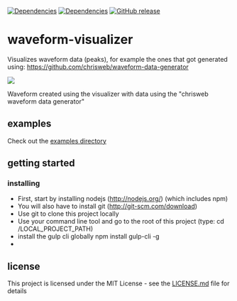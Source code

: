 [![Dependencies](https://david-dm.org/chrisweb/waveform-visualizer/status.svg)](https://david-dm.org/chrisweb/waveform-visualizer)
[![Dependencies](https://david-dm.org/chrisweb/waveform-visualizer/dev-status.png)](https://david-dm.org/chrisweb/waveform-visualizer)
[![GitHub release](https://img.shields.io/github/release/chrisweb/waveform-visualizer.svg)](https://github.com/chrisweb/waveform-visualizer/releases)

# waveform-visualizer

Visualizes waveform data (peaks), for example the ones that got generated using: https://github.com/chrisweb/waveform-data-generator

![](https://github.com/chrisweb/waveform-visualizer/blob/master/examples/images/waveform.png)

Waveform created using the visualizer with data using the "chrisweb waveform data generator"

## examples

Check out the [examples directory](/examples/README.md) 

## getting started

### installing

* First, start by installing nodejs (http://nodejs.org/) (which includes npm)
* You will also have to install git (http://git-scm.com/download)
* Use git to clone this project locally
* Use your command line tool and go to the root of this project (type: cd /LOCAL_PROJECT_PATH)
* install the gulp cli globally npm install gulp-cli -g
* 

## license

This project is licensed under the MIT License - see the [LICENSE.md](LICENSE.md) file for details